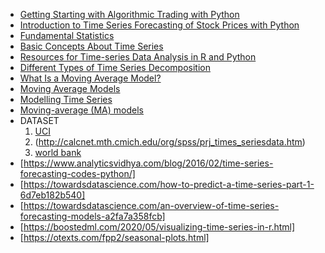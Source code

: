 - [Getting Starting with Algorithmic Trading with Python](https://medium.com/datadriveninvestor/getting-starting-with-algorithmic-trading-with-python-1ae169cc1705)
- [Introduction to Time Series Forecasting of Stock Prices with Python](https://www.datadriveninvestor.com/2020/07/07/introduction-to-time-series-forecasting-of-stock-prices-with-python/)
- [Fundamental Statistics](https://sites.google.com/site/fundamentalstatistics/unit-1-the-basics)
- [Basic Concepts About Time Series](https://daihongchen2011.medium.com/some-basic-concepts-of-time-series-forecasting-c0f28c9f08e0)
- [Resources for Time-series Data Analysis in R and Python](https://medium.com/towards-artificial-intelligence/resources-for-time-series-data-analysis-in-r-and-python-687ff9da06dd)
- [Different Types of Time Series Decomposition](https://towardsdatascience.com/different-types-of-time-series-decomposition-396c09f92693)
- [What Is a Moving Average Model?](https://365datascience.com/tutorials/time-series-analysis-tutorials/moving-average-model/)
- [Moving Average Models](https://online.stat.psu.edu/stat510/lesson/2/2.1)
- [Modelling Time Series](https://bookdown.org/JakeEsprabens/431-Time-Series/modelling-time-series.html)
- [Moving-average (MA) models](https://nwfsc-timeseries.github.io/atsa-labs/sec-tslab-moving-average-ma-models.html)
- DATASET
  <br>
  1. [UCI](https://archive.ics.uci.edu/ml/datasets.php?format=&task=&att=&area=&numAtt=10to100&numIns=&type=ts&sort=nameUp&view=table)
  2. (http://calcnet.mth.cmich.edu/org/spss/prj_times_seriesdata.htm)
  3. [world bank](https://datacatalog.worldbank.org/search/type/dataset?sort_by=changed&f%5B0%5D=field_wbddh_data_type%3A293)
- [https://www.analyticsvidhya.com/blog/2016/02/time-series-forecasting-codes-python/]
- [https://towardsdatascience.com/how-to-predict-a-time-series-part-1-6d7eb182b540]
- [https://towardsdatascience.com/an-overview-of-time-series-forecasting-models-a2fa7a358fcb]
- [https://boostedml.com/2020/05/visualizing-time-series-in-r.html]
- [https://otexts.com/fpp2/seasonal-plots.html]
